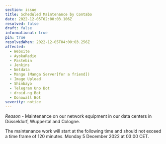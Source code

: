 ```yaml
---
section: issue
title: Scheduled Maintenance by Contabo
date: 2022-12-05T02:00:03.106Z
resolved: false
draft: false
informational: true
pin: true
resolvedWhen: 2022-12-05T04:00:03.256Z
affected:
  - Website
  - AyokaRadio
  - Pastebin
  - Jenkins
  - Netdata
  - Mango (Manga Server[for a friend])
  - Image Upload
  - Shinbayo
  - Telegram Uno Bot
  - droid-ng Bot
  - Donowall Bot
severity: notice
---
```

*Reason* - Maintenance on our network equipment in our data centers in Düsseldorf, Wuppertal and Cologne.


The maintenance work will start at the following time and should not exceed a time frame of 120 minutes.
Monday 5 December 2022 at 03:00 CET.